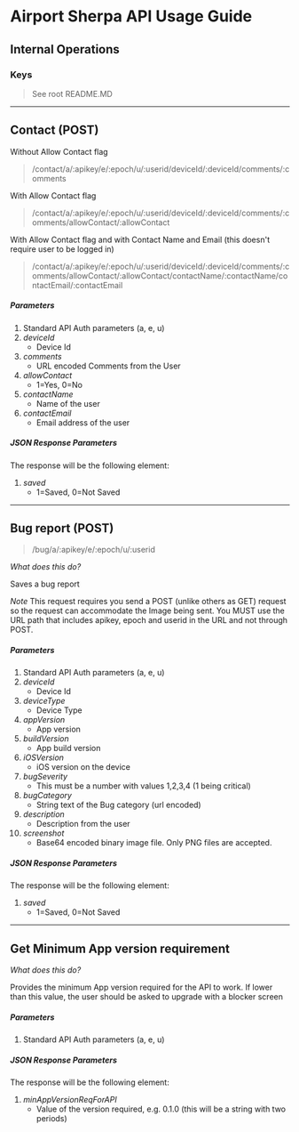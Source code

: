 # Airport Sherpa API Usage Guide

## Internal Operations

### Keys

> See root README.MD


----------
## Contact (POST)

Without Allow Contact flag
> /contact/a/:apikey/e/:epoch/u/:userid/deviceId/:deviceId/comments/:comments

With Allow Contact flag
> /contact/a/:apikey/e/:epoch/u/:userid/deviceId/:deviceId/comments/:comments/allowContact/:allowContact

With Allow Contact flag and with Contact Name and Email (this doesn't require user to be logged in)
> /contact/a/:apikey/e/:epoch/u/:userid/deviceId/:deviceId/comments/:comments/allowContact/:allowContact/contactName/:contactName/contactEmail/:contactEmail

##### Parameters

1. Standard API Auth parameters (a, e, u)
2. *deviceId*
	* Device Id
3. *comments*
	* URL encoded Comments from the User
4. *allowContact*
	* 1=Yes, 0=No
5. *contactName*
	* Name of the user
6. *contactEmail*
	* Email address of the user
	
##### JSON Response Parameters

The response will be the following element:

1. *saved*
	* 1=Saved, 0=Not Saved

----------

## Bug report (POST)

> /bug/a/:apikey/e/:epoch/u/:userid

*What does this do?*

Saves a bug report

*Note* This request requires you send a POST (unlike others as GET) request so the request can accommodate the Image being sent. You MUST use the URL path that includes apikey, epoch and userid in the URL and not through POST.

##### Parameters

1. Standard API Auth parameters (a, e, u)
2. *deviceId*
	* Device Id
3. *deviceType*
	* Device Type
4. *appVersion*
	* App version
5. *buildVersion*
	* App build version
6. *iOSVersion*
	* iOS version on the device
7. *bugSeverity*
	* This must be a number with values 1,2,3,4 (1 being critical)
8. *bugCategory*
	* String text of the Bug category (url encoded)
9. *description*
	* Description from the user
10. *screenshot*
	* Base64 encoded binary image file. Only PNG files are accepted.

##### JSON Response Parameters

The response will be the following element:

1. *saved*
	* 1=Saved, 0=Not Saved

	
----------

## Get Minimum App version requirement

*What does this do?*

Provides the minimum App version required for the API to work. If lower than this value, the user should be asked to upgrade with a blocker screen

##### Parameters

1. Standard API Auth parameters (a, e, u)

##### JSON Response Parameters

The response will be the following element:

1. *minAppVersionReqForAPI*
	* Value of the version required, e.g. 0.1.0 (this will be a string with two periods)
